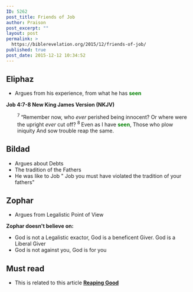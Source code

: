 ```yaml
---
ID: 5262
post_title: Friends of Job
author: Praison
post_excerpt: ""
layout: post
permalink: >
  https://biblerevelation.org/2015/12/friends-of-job/
published: true
post_date: 2015-12-12 10:34:52
---
```

<h2><strong>Eliphaz</strong></h2>
<ul>
	<li>Argues from his experience, from what he has <span style="color: #008000;"><strong>seen</strong></span></li>
</ul>
<p class="passage-display"><strong><span class="passage-display-bcv">Job 4:7-8
</span><span class="passage-display-version">New King James Version (NKJV)</span></strong></p>

<div class="poetry">
<p class="line" style="padding-left: 30px;"><span id="en-NKJV-12938" class="text Job-4-7"><sup class="versenum">7 </sup>“Remember now, who <i>ever</i> perished being innocent?</span>
<span class="text Job-4-7">Or where were the upright <i>ever</i> cut off?</span>
<span id="en-NKJV-12939" class="text Job-4-8"><sup class="versenum">8 </sup>Even as I have <span style="color: #008000;"><strong>seen</strong></span>,</span>
<span class="text Job-4-8">Those who plow iniquity</span>
<span class="text Job-4-8">And sow trouble reap the same.</span></p>

</div>
<h2><strong>Bildad</strong></h2>
<ul>
	<li>Argues about Debts</li>
	<li>The tradition of the Fathers</li>
	<li>He was like to Job " Job you must have violated the tradition of your fathers"</li>
</ul>
<h2><strong>Zophar</strong></h2>
<ul>
	<li>Argues from Legalistic Point of View</li>
</ul>
<strong>Zophar doesn't believe on:</strong>
<ul>
	<li>God is not a Legalistic exactor, God is a beneficent Giver. God is a Liberal Giver</li>
	<li>God is not against you, God is for you</li>
</ul>
<h2><strong>Must read</strong></h2>
<ul>
	<li>This is related to this article <strong><a title="Reaping Good Things" href="http://biblerevelation.org/2015/12/09/reaping-good-things/">Reaping Good</a></strong></li>
</ul>